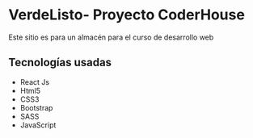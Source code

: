 <h1>VerdeListo- Proyecto CoderHouse</h1>
<p>Este sitio es para un almacén para el curso de desarrollo web</p>

<h2>Tecnologías usadas</h2>
<ul>
<li>React Js</li>
<li>Html5</li>
<li>CSS3</li>
<li>Bootstrap</li>
<li>SASS</li>
<li>JavaScript</li>
</ul>
